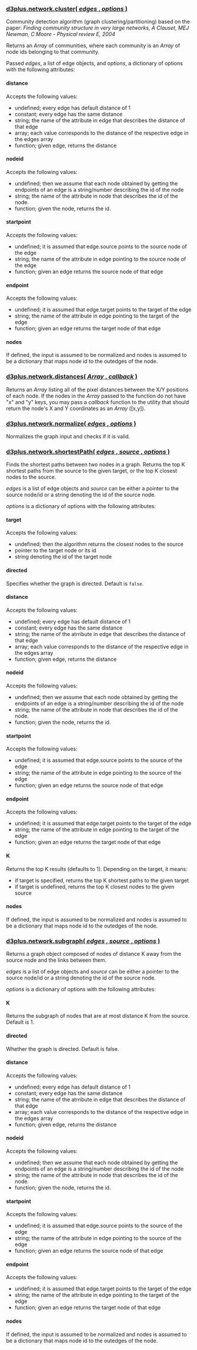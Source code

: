 ### <a name="cluster" href="#cluster">d3plus.network.cluster( *edges* , *options* )</a>

Community detection algorithm (graph clustering/partitioning) based on the paper: *Finding community structure in very large networks, A Clauset, MEJ Newman, C Moore - Physical review E, 2004*

Returns an *Array* of communities, where each community is an *Array* of node ids belonging to that community.

Passed *edges*, a list of edge objects, and *options*, a dictionary of options with the following attributes:

#### distance
Accepts the following values:
* undefined; every edge has default distance of 1
* constant; every edge has the same distance
* string; the name of the attribute in edge that describes the distance of that edge
* array; each value corresponds to the distance of the respective edge in the edges array
* function; given edge, returns the distance

#### nodeid
Accepts the following values:
* undefined; then we assume that each node obtained by getting the endpoints of an edge is a string/number describing the id of the node
* string; the name of the attribute in node that describes the id of the node.
* function; given the node, returns the id.

#### startpoint
Accepts the following values:
* undefined; it is assumed that edge.source points to the source node of the edge
* string; the name of the attribute in edge pointing to the source node of the edge
* function; given an edge returns the source node of that edge

#### endpoint
Accepts the following values:
* undefined; it is assumed that edge.target points to the target of the edge
* string; the name of the attribute in edge pointing to the target of the edge
* function; given an edge returns the target node of that edge

#### nodes
If defined, the input is assumed to be normalized and nodes is assumed to be a dictionary that maps node id to the outedges of the node.


### <a name="distances" href="#distances">d3plus.network.distances( *Array* , *callback* )</a>

Returns an *Array* listing all of the pixel distances between the X/Y positions of each node. If the nodes in the *Array* passed to the function do not have "x" and "y" keys, you may pass a *callback* function to the utility that should return the node's X and Y coordinates as an *Array* ([x,y]).


### <a name="normalize" href="#normalize">d3plus.network.normalize( *edges* , *options* )</a>

Normalizes the graph input and checks if it is valid.

### <a name="shortestPath" href="#shortestPath">d3plus.network.shortestPath( *edges* , *source* , *options* )</a>

Finds the shortest paths between two nodes in a graph. Returns the top K shortest paths from the source to the given target, or the top K closest nodes to the source.

*edges* is a list of edge objects and *source* can be either a pointer to the source node/id or a string denoting the id of the source node.

*options* is a dictionary of options with the following attributes:

#### target
Accepts the following values:
* undefined; then the algorithm returns the closest nodes to the source
* pointer to the target node or its id
* string denoting the id of the target node

#### directed
Specifies whether the graph is directed. Default is `false`.

#### distance
Accepts the following values:
* undefined; every edge has default distance of 1
* constant; every edge has the same distance
* string; the name of the atrribute in edge that describes the distance of that edge
* array; each value corresponds to the distance of the respective edge in the edges array
* function; given edge, returns the distance

#### nodeid
Accepts the following values:
* undefined; then we assume that each node obtained by getting the endpoints of an edge is a string/number describing the id of the node
* string; the name of the attribute in node that describes the id of the node.
* function; given the node, returns the id.

#### startpoint
Accepts the following values:
* undefined; it is assumed that edge.source points to the source of the edge
* string; the name of the attribute in edge pointing to the source of the edge
* function; given an edge returns the source node of that edge

#### endpoint
Accepts the following values:
* undefined; it is assumed that edge.target points to the target of the edge
* string; the name of the attribute in edge pointing to the target of the edge
* function; given an edge returns the target node of that edge

#### K
Returns the top K results (defaults to 1). Depending on the target, it means:
* if target is specified, returns the top K shortest paths to the given target
* if target is undefined, returns the top K closest nodes to the given source

#### nodes
If defined, the input is assumed to be normalized and nodes is assumed to be a dictionary that maps node id to the outedges of the node.

### <a name="subgraph" href="#subgraph">d3plus.network.subgraph( *edges* , *source* , *options* )</a>

Returns a graph object composed of nodes of distance K away from the source node and the links between them.

*edges* is a list of edge objects and *source* can be either a pointer to the source node/id or a string denoting the id of the source node.

*options* is a dictionary of options with the following attributes:

#### K
Returns the subgraph of nodes that are at most distance K from the source. Default is 1.

#### directed
Whether the graph is directed. Default is false.

#### distance
Accepts the following values:
* undefined; every edge has default distance of 1
* constant; every edge has the same distance
* string; the name of the atrribute in edge that describes the distance of that edge
* array; each value corresponds to the distance of the respective edge in the edges array
* function; given edge, returns the distance

#### nodeid
Accepts the following values:
* undefined; then we assume that each node obtained by getting the endpoints of an edge is a string/number describing the id of the node
* string; the name of the attribute in node that describes the id of the node.
* function; given the node, returns the id.

#### startpoint
Accepts the following values:
* undefined; it is assumed that edge.source points to the source of the edge
* string; the name of the attribute in edge pointing to the source of the edge
* function; given an edge returns the source node of that edge

#### endpoint
Accepts the following values:
* undefined; it is assumed that edge.target points to the target of the edge
* string; the name of the attribute in edge pointing to the target of the edge
* function; given an edge returns the target node of that edge

#### nodes
If defined, the input is assumed to be normalized and nodes is assumed to be a dictionary that maps node id to the outedges of the node.

